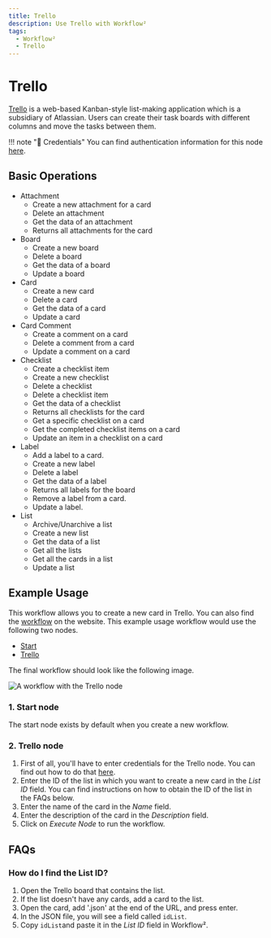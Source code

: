 ```yaml
---
title: Trello
description: Use Trello with Workflow²
tags:
  - Workflow²
  - Trello
---
```

# Trello

[Trello](https://trello.com/) is a web-based Kanban-style list-making application which is a subsidiary of Atlassian. Users can create their task boards with different columns and move the tasks between them.

!!! note "🔑 Credentials"
    You can find authentication information for this node [here](/workflow/integrations/credentials/trello/).


## Basic Operations

* Attachment
    * Create a new attachment for a card
    * Delete an attachment
    * Get the data of an attachment
    * Returns all attachments for the card
* Board
    * Create a new board
    * Delete a board
    * Get the data of a board
    * Update a board
* Card
    * Create a new card
    * Delete a card
    * Get the data of a card
    * Update a card
* Card Comment
    * Create a comment on a card
    * Delete a comment from a card
    * Update a comment on a card
* Checklist
    * Create a checklist item
    * Create a new checklist
    * Delete a checklist
    * Delete a checklist item
    * Get the data of a checklist
    * Returns all checklists for the card
    * Get a specific checklist on a card
    * Get the completed checklist items on a card
    * Update an item in a checklist on a card
* Label
    * Add a label to a card.
    * Create a new label
    * Delete a label
    * Get the data of a label
    * Returns all labels for the board
    * Remove a label from a card.
    * Update a label.
* List
    * Archive/Unarchive a list
    * Create a new list
    * Get the data of a list
    * Get all the lists
    * Get all the cards in a list
    * Update a list

## Example Usage

This workflow allows you to create a new card in Trello. You can also find the [workflow](https://WF².io/workflows/461) on the website. This example usage workflow would use the following two nodes.
- [Start](/workflow/integrations/core-nodes/workflow-nodes-base.start/)
- [Trello]()

The final workflow should look like the following image.

![A workflow with the Trello node](/_images/integrations/nodes/trello/workflow.png)

### 1. Start node

The start node exists by default when you create a new workflow.

### 2. Trello node

1. First of all, you'll have to enter credentials for the Trello node. You can find out how to do that [here](/workflow/integrations/credentials/trello/).
2. Enter the ID of the list in which you want to create a new card in the *List ID* field. You can find instructions on how to obtain the ID of the list in the FAQs below.
3. Enter the name of the card in the *Name* field.
4. Enter the description of the card in the *Description* field.
5. Click on *Execute Node* to run the workflow.


## FAQs

### How do I find the List ID?

1. Open the Trello board that contains the list.
2. If the list doesn't have any cards, add a card to the list.
3. Open the card, add '.json' at the end of the URL, and press enter.
4. In the JSON file, you will see a field called `idList`.
5. Copy `idList`and paste it in the *List ID* field in Workflow².





